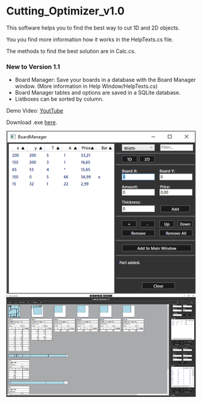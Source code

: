 # Cutting_Optimizer_v1.0

This software helps you to find the best way to cut 1D and 2D objects.

You you find more information how it works in the HelpTexts.cs file.

The methods to find the best solution are in Calc.cs.


### New to Version 1.1

- Board Manager: Save your boards in a database with the Board Manager window. (More information in Help Window/HelpTexts.cs)
- Board Manager tables and options are saved in a SQLite database.
- Listboxes can be sorted by column.

Demo Video: [YoutTube](https://youtu.be/6DyUwMnfYok)

Download .exe [here](https://drive.google.com/file/d/1YuSrGlw8qQyhYzUPHYuwo87z7bsVQ6H3/view?usp=sharing).

<img src="https://github.com/Hendrik-Jacobs/Cutting_Optimizer_v1.1/blob/main/Screenshots/BoardManagerScreenshot.png">

<img src="https://github.com/Hendrik-Jacobs/Cutting_Optimizer_v1.0/blob/main/Screenshots/screenshot_small.png">
